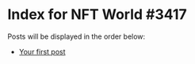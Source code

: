 # Index for NFT World #3417
Posts will be displayed in the order below:

- [Your first post](./001-first.md)


